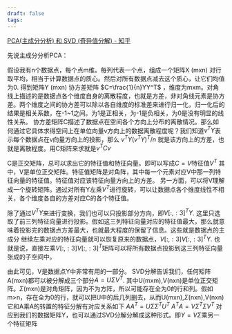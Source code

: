 ```yaml
---
draft: false
tags:
---
```


[PCA(主成分分析) 和 SVD (奇异值分解) - 知乎](https://zhuanlan.zhihu.com/p/92507652)

先说主成分分析PCA：

假设我有n个数据点，每个点m维。每列代表一个点，组成一个矩阵X (mxn)
对行取平均，相当于计算数据点的质心。然后对所有数据点减去这个质心，让它们均值为0. 得到矩阵Y (mxn)
协方差矩阵 $C=\frac{1}{n}YY^T$ ，维度为mxm。对角线上描述的是数据点各个维度自身的离散程度，也就是方差，非对角线元素是协方差。两个维度之间的协方差可以除以各自维度的标准差来进行归一化，归一化后的结果是相关系数，在-1~1之间。为1是正相关，为-1是负相关，为0是没有明显的线性关系。
协方差矩阵C描述了数据点在空间各个方向上分布的离散情况。那么如何通过它具体求得空间上在单位向量v方向上的数据离散程度呢？我们知道$v^TY$表示每个数据点在v向量方向上的投影，那么 $v^TY(v^TY)^T/n$ 就是该方向上的方差，也就是离散程度。用C矩阵来求就是$v^TCv$


C是正交矩阵，总可以求出它的特征值和特征向量。即可以写成$C=V\text{特征值}V^T$
其中，V是单位正交矩阵。特征值矩阵是对角阵，其中每一个元素对应V中那一列特征向量的特征值。特征值对应该特征向量方向上的方差。
另一方面，可以将V理解成一个旋转矩阵。通过对所有Y左乘$V^T$进行旋转，可以让数据点各个维度线性不相关，各个维度各自的方差对应C的各个特征值。


除了通过$V^TY$来进行变换，我们也可以只投影部分方向，即$V[:,:3]^TY$. 这里只选取了前三列特征向量进行投影。假如这三列特征向量对应的特征值最大，那么就意味着投影完的数据点方差最大，也就最大程度的保留了信息。这些就是数据点的主成分
继续左乘对应的特征向量就可以恢复原来的数据点，$V[:,:3]V[:,:3]^TY$.
也就是说，直接左乘$V[:,:3]V[:,:3]^T$矩阵可以将所有数据点投影到这三列特征向量张成的子空间中。


由此可见，V是数据点Y中非常有用的一部分。
SVD分解告诉我们，任何矩阵A(mxn)都可以被分解成三个部分$A=U\Sigma V^{T}$. 其中U(mxm),V(nxn)是单位正交矩阵。$\Sigma$(mxn)是对角矩阵，因为不为方阵，所以可能存在全为0的行和列。假如m>n，存在全为0的行，就可以把U中的后几列删去，从而U(mxn),$\Sigma$(nxn),V(nxn)
它和A乘A的转置的特征分解有对应关系如下
$AA^T=U\Sigma\Sigma^TU^T$
$A^TA=V\Sigma^T\Sigma V^T$
对应到我们的数据矩阵Y，也可以通过SVD分解分解成这种形式。即$Y=V\Sigma \text{乘另一个特征矩阵}$


